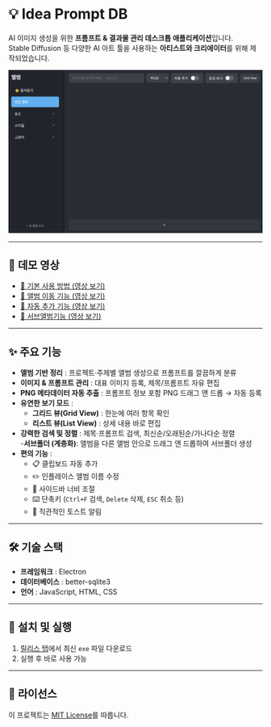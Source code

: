 # 💡 Idea Prompt DB

AI 이미지 생성을 위한 **프롬프트 & 결과물 관리 데스크톱 애플리케이션**입니다.  
Stable Diffusion 등 다양한 AI 아트 툴을 사용하는 **아티스트와 크리에이터**를 위해 제작되었습니다.

![App Screenshot](img/기본.png)

---

## 🎥 데모 영상

- [📌 기본 사용 방법 (영상 보기)](vid/기본%20사용.mp4)
- [📌 앨범 이동 기능 (영상 보기)](vid/앨범이동.mp4)
- [📌 자동 추가 기능 (영상 보기)](vid/자동추가기능.mp4)
- [📌 서브앨범기능 (영상 보기)](vid/서브앨범.mp4)
---

## ✨ 주요 기능

- **앨범 기반 정리** : 프로젝트·주제별 앨범 생성으로 프롬프트를 깔끔하게 분류  
- **이미지 & 프롬프트 관리** : 대표 이미지 등록, 제목/프롬프트 자유 편집  
- **PNG 메타데이터 자동 추출** : 프롬프트 정보 포함 PNG 드래그 앤 드롭 → 자동 등록  
- **유연한 보기 모드** :
  - **그리드 뷰(Grid View)** : 한눈에 여러 항목 확인  
  - **리스트 뷰(List View)** : 상세 내용 바로 편집  
- **강력한 검색 및 정렬** : 제목·프롬프트 검색, 최신순/오래된순/가나다순 정렬  
-**서브폴더 (계층화)**: 앨범을 다른 앨범 안으로 드래그 앤 드롭하여 서브폴더 생성
- **편의 기능** :
  - 📋 클립보드 자동 추가
  - ✏️ 인플레이스 앨범 이름 수정
  - 📐 사이드바 너비 조절
  - ⌨️ 단축키 (`Ctrl+F` 검색, `Delete` 삭제, `ESC` 취소 등)
  - 🔔 직관적인 토스트 알림

---

## 🛠️ 기술 스택

- **프레임워크** : Electron  
- **데이터베이스** : better-sqlite3  
- **언어** : JavaScript, HTML, CSS  

---

## 🚀 설치 및 실행

1. [릴리스 탭](https://github.com/squirrel765/Idea-Prompt-DB/releases)에서 최신 `exe` 파일 다운로드
2. 실행 후 바로 사용 가능

---

## 📄 라이선스

이 프로젝트는 [MIT License](LICENSE)를 따릅니다.
